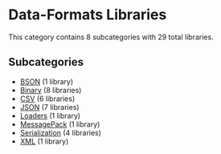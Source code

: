 # Data-Formats Libraries

This category contains 8 subcategories with 29 total libraries.

## Subcategories

- [BSON](BSON.md) (1 library)
- [Binary](Binary.md) (8 libraries)
- [CSV](CSV.md) (6 libraries)
- [JSON](JSON.md) (7 libraries)
- [Loaders](Loaders.md) (1 library)
- [MessagePack](MessagePack.md) (1 library)
- [Serialization](Serialization.md) (4 libraries)
- [XML](XML.md) (1 library)
